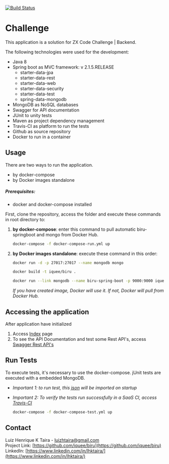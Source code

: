 [![Build Status](https://travis-ci.org/iquee/biru.svg?branch=master)](https://travis-ci.org/iquee/biru)

# Challenge
<p>This application is a solution for ZX Code Challenge | Backend.</p>
<p>The following technologies were used for the development:</p>
 	
* Java 8
* Spring boot as MVC framework: v 2.1.5.RELEASE
	- starter-data-jpa
	- starter-data-rest
	- starter-data-web
	- starter-data-security
	- starter-data-test
	- spring-data-mongodb
* MongoDB as NoSQL databases					
* Swagger for API documentation
* JUnit to unity tests
* Maven as project dependency management
* Travis-CI as platform to run the tests
* Github as source repository
* Docker to run in a container 

## Usage
There are two ways to run the application.<br>
* by docker-compose
* by Docker images standalone

##### Prerequisites:
* docker and docker-compose installed<br>

First, clone the repository, access the folder and execute these commands in root directory to:

1. <strong>by docker-compose</strong>: enter this command to pull automatic biru-springboot and mongo from Docker Hub. 
	```sh
	docker-compose -f docker-compose-run.yml up
    ```

2. <strong>by Docker images standalone</strong>: execute these command in this order:
	```sh
	docker run -d -p 27017:27017 --name mongodb mongo
    ```    
    ```sh
	docker build -t iquee/biru .
    ```	
    ```sh
	docker run --link mongodb --name biru-spring-boot -p 9000:9000 iquee/biru
    ```
    <em>If you have created image, Docker will use it. If not, Docker will pull from Docker Hub.</em>


## Accessing the application
After application have initialized
1. Access [Index](http://localhost:9000) page
2. To see the API Documentation and test some Rest API's, access [Swagger Rest API's](http://localhost:9000/swagger-ui.html)


## Run Tests
To execute tests, it's necessary to use the docker-compose. jUnit tests are executed with a embedded MongoDB.<br>
- <em>Important 1: to run test, this [json](https://github.com/ZXVentures/code-challenge/blob/master/files/pdvs.json) will be imported on startup</em>
- <em>Important 2: To verify the tests run successfully in a SaaS CI, access [Travis-CI](https://travis-ci.org/iquee/biru)</em><br>

	```sh
	docker-compose -f docker-compose-test.yml up
    ```

## Contact

Luiz Henrique K Taira - luizhtaira@gmail.com<br>
Project Link: [https://github.com/iquee/biru](https://github.com/iquee/biru)<br>
LinkedIn: [https://www.linkedin.com/in/lhktaira/](https://www.linkedin.com/in/lhktaira/)